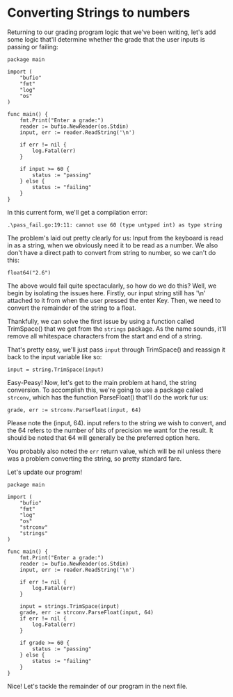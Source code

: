 # Converting Strings to numbers

Returning to our grading program logic that we've been writing, let's add some logic that'll determine whether the grade that the user inputs is passing or failing:

```
package main

import (
	"bufio"
	"fmt"
	"log"
	"os"
)

func main() {
	fmt.Print("Enter a grade:")
	reader := bufio.NewReader(os.Stdin)
	input, err := reader.ReadString('\n')

	if err != nil {
		log.Fatal(err)
	}

	if input >= 60 {
        status := "passing"
    } else {
        status := "failing"
    }
}
```

In this current form, we'll get a compilation error:

```
.\pass_fail.go:19:11: cannot use 60 (type untyped int) as type string
```

The problem's laid out pretty clearly for us: Input from the keyboard is read in as a string, when we obviously need it to be read as a number. We also don't have a direct path to convert from string to number, so we can't do this:

```
float64("2.6")
```

The above would fail quite spectacularly, so how do we do this? Well, we begin by isolating the issues here. Firstly, our input string still has '\n' attached to it from when the user pressed the enter Key. Then, we need to convert the remainder of the string to a float.

Thankfully, we can solve the first issue by using a function called TrimSpace() that we get from the `strings` package. As the name sounds, it'll remove all whitespace characters from the start and end of a string.

That's pretty easy, we'll just pass `input` through TrimSpace() and reassign it back to the input variable like so:

```
input = string.TrimSpace(input)
```

Easy-Peasy! Now, let's get to the main problem at hand, the string conversion. To accomplish this, we're going to use a package called `strconv`, which has the function ParseFloat() that'll do the work fur us:

```
grade, err := strconv.ParseFloat(input, 64)
```

Please note the (input, 64). input refers to the string we wish to convert, and the 64 refers to the number of bits of precision we want for the result. It should be noted that 64 will generally be the preferred option here.

You probably also noted the `err` return value, which will be nil unless there was a problem converting the string, so pretty standard fare.

Let's update our program!

```
package main

import (
	"bufio"
	"fmt"
	"log"
	"os"
	"strconv"
	"strings"
)

func main() {
	fmt.Print("Enter a grade:")
	reader := bufio.NewReader(os.Stdin)
	input, err := reader.ReadString('\n')

	if err != nil {
		log.Fatal(err)
	}

	input = strings.TrimSpace(input)
	grade, err := strconv.ParseFloat(input, 64)
	if err != nil {
		log.Fatal(err)
	}

	if grade >= 60 {
		status := "passing"
	} else {
		status := "failing"
	}
}

```

Nice! Let's tackle the remainder of our program in the next file.
